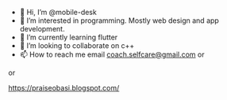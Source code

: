 - 👋 Hi, I’m @mobile-desk
- 👀 I’m interested in programming. Mostly web design and app development.
- 🌱 I’m currently learning flutter
- 💞️ I’m looking to collaborate on c++
- 📫 How to reach me email coach.selfcare@gmail.com
or

or

https://praiseobasi.blogspot.com/

<!---
mobile-desk/mobile-desk is a ✨ special ✨ repository because its `README.md` (this file) appears on your GitHub profile.
You can click the Preview link to take a look at your changes.
--->
